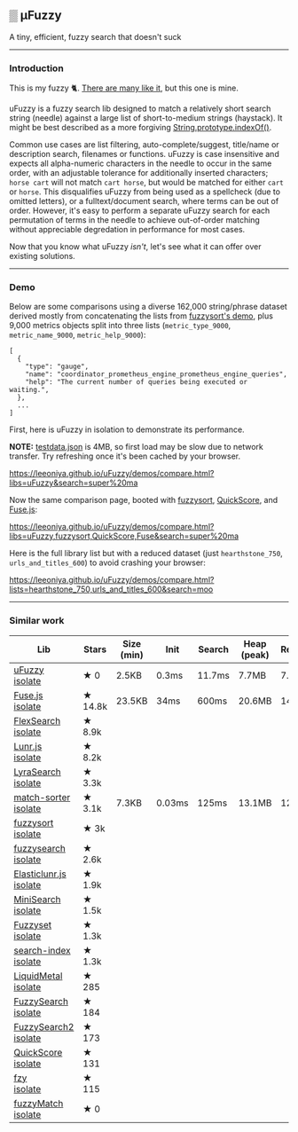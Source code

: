 ## ▒ μFuzzy

A tiny, efficient, fuzzy search that doesn't suck

---
### Introduction

This is my fuzzy 🐈. [There are many like it](#similar-work), but this one is mine.

uFuzzy is a fuzzy search lib designed to match a relatively short search string (needle) against a large list of short-to-medium strings (haystack).
It might be best described as a more forgiving [String.prototype.indexOf()](https://developer.mozilla.org/en-US/docs/Web/JavaScript/Reference/Global_Objects/String/indexOf).

Common use cases are list filtering, auto-complete/suggest, title/name or description search, filenames or functions.
uFuzzy is case insensitive and expects all alpha-numeric characters in the needle to occur in the same order, with an adjustable tolerance for additionally inserted characters;
`horse cart` will not match `cart horse`, but would be matched for either `cart` or `horse`.
This disqualifies uFuzzy from being used as a spellcheck (due to omitted letters), or a fulltext/document search, where terms can be out of order.
However, it's easy to perform a separate uFuzzy search for each permutation of terms in the needle to achieve out-of-order matching without appreciable degredation in performance for most cases.

Now that you know what uFuzzy _isn't_, let's see what it can offer over existing solutions.

---
### Demo

Below are some comparisons using a diverse 162,000 string/phrase dataset derived mostly from concatenating the lists from [fuzzysort's demo](https://rawgit.com/farzher/fuzzysort/master/test.html), plus 9,000 metrics objects split into three lists (`metric_type_9000`, `metric_name_9000`, `metric_help_9000`):

```
[
  {
    "type": "gauge",
    "name": "coordinator_prometheus_engine_prometheus_engine_queries",
    "help": "The current number of queries being executed or waiting.",
  },
  ...
]
```

First, here is uFuzzy in isolation to demonstrate its performance.

**NOTE:** [testdata.json](https://github.com/leeoniya/uFuzzy/blob/main/demos/testdata.json) is 4MB, so first load may be slow due to network transfer. Try refreshing once it's been cached by your browser.

https://leeoniya.github.io/uFuzzy/demos/compare.html?libs=uFuzzy&search=super%20ma

Now the same comparison page, booted with [fuzzysort](https://github.com/farzher/fuzzysort), [QuickScore](https://fwextensions.github.io/quick-score-demo/), and [Fuse.js](https://fusejs.io/):

https://leeoniya.github.io/uFuzzy/demos/compare.html?libs=uFuzzy,fuzzysort,QuickScore,Fuse&search=super%20ma

Here is the full library list but with a reduced dataset (just `hearthstone_750`, `urls_and_titles_600`) to avoid crashing your browser:

https://leeoniya.github.io/uFuzzy/demos/compare.html?lists=hearthstone_750,urls_and_titles_600&search=moo

---
### Similar work

<!--
https://bestofjs.org/projects?tags=search
-->

<table>
    <thead>
        <tr>
            <th>Lib</th>
            <th>Stars</th>
            <th>Size (min)</th>
            <th>Init</th>
            <th>Search</th>
            <th>Heap (peak)</th>
            <th>Retained</th>
        </tr>
    </thead>
    <tbody>
        <tr>
            <td>
                <a href="https://github.com/leeoniya/uFuzzy">uFuzzy</a>
                <br>
                <a href="https://leeoniya.github.io/uFuzzy/demos/compare.html?libs=uFuzzy&search=super%20ma">isolate</a>
            </td>
            <td>★ 0</td>
            <td>2.5KB</td>
            <td>0.3ms</td>
            <td>11.7ms</td>
            <td>7.7MB</td>
            <td>7.5MB</td>
        </tr>
        <tr>
            <td>
                <a href="https://github.com/krisk/Fuse">Fuse.js</a>
                <br>
                <a href="https://leeoniya.github.io/uFuzzy/demos/compare.html?libs=Fuse&search=super%20ma">isolate</a>
            </td>
            <td>★ 14.8k</td>
            <td>23.5KB</td>
            <td>34ms</td>
            <td>600ms</td>
            <td>20.6MB</td>
            <td>14.2MB</td>
        </tr>
        <tr>
            <td>
                <a href="https://github.com/nextapps-de/flexsearch">FlexSearch</a>
                <br>
                <a href="https://leeoniya.github.io/uFuzzy/demos/compare.html?libs=FlexSearch&search=super%20ma">isolate</a>
            </td>
            <td>★ 8.9k</td>
        </tr>
        <tr>
            <td>
                <a href="https://github.com/olivernn/lunr.js">Lunr.js</a>
                <br>
                <a href="https://leeoniya.github.io/uFuzzy/demos/compare.html?libs=Lunr&search=super%20ma">isolate</a>
            </td>
            <td>★ 8.2k</td>
        </tr>
        <tr>
            <td>
                <a href="https://github.com/LyraSearch/lyra">LyraSearch</a>
                <br>
                <a href="https://leeoniya.github.io/uFuzzy/demos/compare.html?libs=LyraSearch&search=super%20ma">isolate</a>
            </td>
            <td>★ 3.3k</td>
        </tr>
        <tr>
            <td>
                <a href="https://github.com/kentcdodds/match-sorter">match-sorter</a>
                <br>
                <a href="https://leeoniya.github.io/uFuzzy/demos/compare.html?libs=match-sorter&search=super%20ma">isolate</a>
            </td>
            <td>★ 3.1k</td>
            <td>7.3KB</td>
            <td>0.03ms</td>
            <td>125ms</td>
            <td>13.1MB</td>
            <td>12.9MB</td>
        </tr>
        <tr>
            <td>
                <a href="https://github.com/farzher/fuzzysort">fuzzysort</a>
                <br>
                <a href="https://leeoniya.github.io/uFuzzy/demos/compare.html?libs=fuzzysort&search=super%20ma">isolate</a>
            </td>
            <td>★ 3k</td>
        </tr>
        <tr>
            <td>
                <a href="https://github.com/bevacqua/fuzzysearch">fuzzysearch</a>
                <br>
                <a href="https://leeoniya.github.io/uFuzzy/demos/compare.html?libs=fuzzysearch&search=super%20ma">isolate</a>
            </td>
            <td>★ 2.6k</td>
        </tr>
        <tr>
            <td>
                <a href="https://github.com/weixsong/elasticlunr.js">Elasticlunr.js</a>
                <br>
                <a href="https://leeoniya.github.io/uFuzzy/demos/compare.html?libs=Elasticlunr&search=super%20ma">isolate</a>
            </td>
            <td>★ 1.9k</td>
        </tr>
        <tr>
            <td>
                <a href="https://github.com/lucaong/minisearch">MiniSearch</a>
                <br>
                <a href="https://leeoniya.github.io/uFuzzy/demos/compare.html?libs=MiniSearch&search=super%20ma">isolate</a>
            </td>
            <td>★ 1.5k</td>
        </tr>
        <tr>
            <td>
                <a href="https://github.com/Glench/fuzzyset.js">Fuzzyset</a>
                <br>
                <a href="https://leeoniya.github.io/uFuzzy/demos/compare.html?libs=Fuzzyset&search=super%20ma">isolate</a>
            </td>
            <td>★ 1.3k</td>
        </tr>
        <tr>
            <td>
                <a href="https://github.com/fergiemcdowall/search-index">search-index</a>
                <br>
                <a href="https://leeoniya.github.io/uFuzzy/demos/compare.html?libs=search-index&search=super%20ma">isolate</a>
            </td>
            <td>★ 1.3k</td>
        </tr>
        <tr>
            <td>
                <a href="https://github.com/rmm5t/liquidmetal">LiquidMetal</a>
                <br>
                <a href="https://leeoniya.github.io/uFuzzy/demos/compare.html?libs=LiquidMetal&search=super%20ma">isolate</a>
            </td>
            <td>★ 285</td>
        </tr>
        <tr>
            <td>
                <a href="https://github.com/wouter2203/fuzzy-search">FuzzySearch</a>
                <br>
                <a href="https://leeoniya.github.io/uFuzzy/demos/compare.html?libs=fuzzy-search&search=super%20ma">isolate</a>
            </td>
            <td>★ 184</td>
        </tr>
        <tr>
            <td>
                <a href="https://github.com/jeancroy/FuzzySearch">FuzzySearch2</a>
                <br>
                <a href="https://leeoniya.github.io/uFuzzy/demos/compare.html?libs=FuzzySearch2&search=super%20ma">isolate</a>
            </td>
            <td>★ 173</td>
        </tr>
        <tr>
            <td>
                <a href="https://github.com/fwextensions/quick-score">QuickScore</a>
                <br>
                <a href="https://leeoniya.github.io/uFuzzy/demos/compare.html?libs=QuickScore&search=super%20ma">isolate</a>
            </td>
            <td>★ 131</td>
        </tr>
        <tr>
            <td>
                <a href="https://github.com/jhawthorn/fzy.js/">fzy</a>
                <br>
                <a href="https://leeoniya.github.io/uFuzzy/demos/compare.html?libs=fzy&search=super%20ma">isolate</a>
            </td>
            <td>★ 115</td>
        </tr>
        <tr>
            <td>
                <a href="https://github.com/grafana/grafana/blob/main/packages/grafana-ui/src/utils/fuzzy.ts">fuzzyMatch</a>
                <br>
                <a href="https://leeoniya.github.io/uFuzzy/demos/compare.html?libs=fuzzyMatch&search=super%20ma">isolate</a>
            </td>
            <td>
                ★ 0
            </td>
        </tr>
    </tbody>
</table>